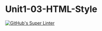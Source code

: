 # Unit1-03-HTML-Style

[![GitHub's Super Linter](https://github.com/ICS2O-EmmaJ/Unit1-03-HTML-Style/workflows/GitHub's%20Super%20Linter/badge.svg)](https://github.com/ICS2O-EmmaJ/Unit1-03-HTML-Style/actions)
